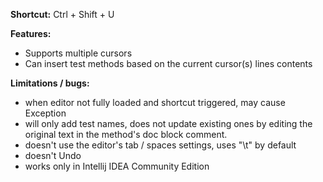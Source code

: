 **Shortcut:**
Ctrl + Shift + U

**Features:**
- Supports multiple cursors
- Can insert test methods based on the current cursor(s) lines contents

**Limitations / bugs:**
- when editor not fully loaded and shortcut triggered, may cause Exception
- will only add test names, does not update existing ones by editing the original text in the method's doc block comment.
- doesn't use the editor's tab / spaces settings, uses "\t" by default
- doesn't Undo
- works only in Intellij IDEA Community Edition
